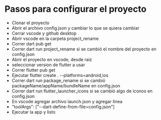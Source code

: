 # Pasos para configurar el proyecto

- Clonar el proyecto 
- Abrir el archivo config.json y cambiar lo que se quiera cambiar
- Cerrar vscode y github desktop 
- Abrir vscode en la carpeta project_rename
- Correr dart pub get 
- Correr dart run project_rename si se cambió el nombre del proyecto en config.json
- Abrir el proyecto en vscode, desde raiz
- seleccionar version de flutter a usar
- Correr flutter pub get
- Ejecutar flutter create . --platforms=android,ios
- Correr dart run package_rename si se cambió packageName/appName/bundleName en config.json
- Correr dart run flutter_launcher_icons si se cambió algo de íconos en config.json
- En vscode agregar archivo launch.json y agregar línea 
- "toolArgs": ["--dart-define-from-file=config.json"]
- Ejecutar la app y listo